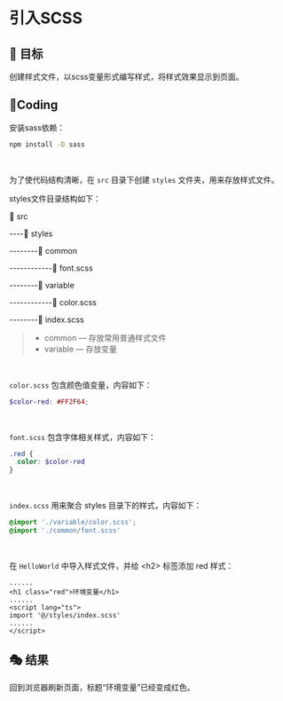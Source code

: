 # 引入SCSS

## 🎯 目标

创建样式文件，以scss变量形式编写样式，将样式效果显示到页面。

## 🌈Coding

安装sass依赖：

```bash
npm install -D sass
```

<br/>

为了使代码结构清晰，在 `src` 目录下创建 `styles` 文件夹，用来存放样式文件。

styles文件目录结构如下：

📁 src

----📁 styles

--------📁 common

------------📄 font.scss

--------📁 variable

------------📄 color.scss

--------📄 index.scss

> - common — 存放常用普通样式文件
> - variable — 存放变量

<br/>

`color.scss` 包含颜色值变量，内容如下：

```scss
$color-red: #FF2F64;
```

<br/>

`font.scss` 包含字体相关样式，内容如下：

```scss
.red {
  color: $color-red
}
```

<br/>

`index.scss` 用来聚合 styles 目录下的样式，内容如下：

```scss
@import './variable/color.scss';
@import './common/font.scss'
```

<br/>

在 `HelloWorld` 中导入样式文件，并给 \<h2\> 标签添加 red 样式：

```vue
......
<h1 class="red">环境变量</h1>
......
<script lang="ts">
import '@/styles/index.scss'
......
</script>
```

## 🎭 结果

回到浏览器刷新页面，标题“环境变量”已经变成红色。

